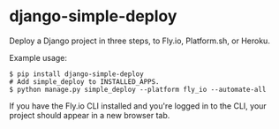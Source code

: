 # django-simple-deploy

Deploy a Django project in three steps, to Fly.io, Platform.sh, or Heroku.

Example usage:

```
$ pip install django-simple-deploy
# Add simple_deploy to INSTALLED_APPS.
$ python manage.py simple_deploy --platform fly_io --automate-all
```

If you have the Fly.io CLI installed and you're logged in to the CLI, your project should appear in a new browser tab.